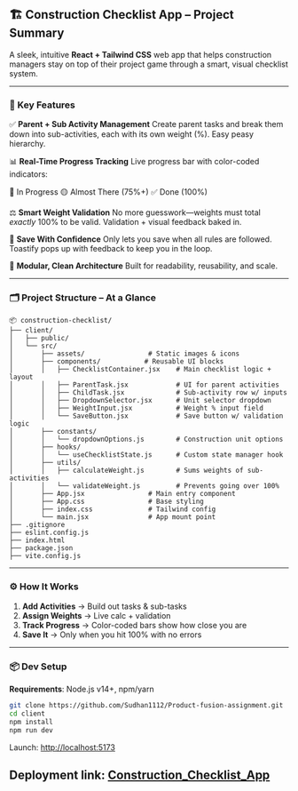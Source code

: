 ## 🏗️ Construction Checklist App – Project Summary

A sleek, intuitive **React + Tailwind CSS** web app that helps construction managers stay on top of their project game through a smart, visual checklist system.

---

### 🚀 Key Features

✅ **Parent + Sub Activity Management**
Create parent tasks and break them down into sub-activities, each with its own weight (%). Easy peasy hierarchy.

📊 **Real-Time Progress Tracking**
Live progress bar with color-coded indicators:

🔵 In Progress
🟡 Almost There (75%+)
✅ Done (100%)

⚖️ **Smart Weight Validation**
No more guesswork—weights must total *exactly* 100% to be valid. Validation + visual feedback baked in.

💾 **Save With Confidence**
Only lets you save when all rules are followed. Toastify pops up with feedback to keep you in the loop.

🧠 **Modular, Clean Architecture**
Built for readability, reusability, and scale.

---
### 🗂️ Project Structure – At a Glance

```
📦 construction-checklist/
├── client/
│   ├── public/
│   └── src/
│       ├── assets/                # Static images & icons
│       ├── components/           # Reusable UI blocks
│       │   ├── ChecklistContainer.jsx    # Main checklist logic + layout
│       │   ├── ParentTask.jsx            # UI for parent activities
│       │   ├── ChildTask.jsx             # Sub-activity row w/ inputs
│       │   ├── DropdownSelector.jsx      # Unit selector dropdown
│       │   ├── WeightInput.jsx           # Weight % input field
│       │   └── SaveButton.jsx            # Save button w/ validation logic
│       ├── constants/
│       │   └── dropdownOptions.js        # Construction unit options
│       ├── hooks/
│       │   └── useChecklistState.js      # Custom state manager hook
│       ├── utils/
│       │   ├── calculateWeight.js        # Sums weights of sub-activities
│       │   └── validateWeight.js         # Prevents going over 100%
│       ├── App.jsx                # Main entry component
│       ├── App.css                # Base styling
│       ├── index.css              # Tailwind config
│       └── main.jsx               # App mount point
├── .gitignore
├── eslint.config.js
├── index.html
├── package.json
├── vite.config.js
```
---

### ⚙️ How It Works

1. **Add Activities** → Build out tasks & sub-tasks
2. **Assign Weights** → Live calc + validation
3. **Track Progress** → Color-coded bars show how close you are
4. **Save It** → Only when you hit 100% with no errors

---

### 📦 Dev Setup

**Requirements**: Node.js v14+, npm/yarn

```bash
git clone https://github.com/Sudhan1112/Product-fusion-assignment.git
cd client
npm install
npm run dev
```

Launch: [http://localhost:5173](http://localhost:5173)

Deployment link: [Construction_Checklist_App](https://product-fusion-assignment.vercel.app)
---
